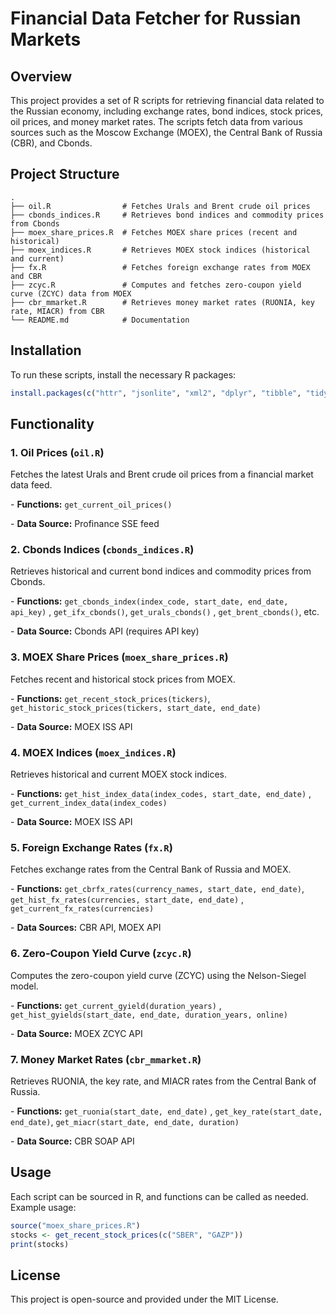 # Financial Data Fetcher for Russian Markets

## Overview

This project provides a set of R scripts for retrieving financial data
related to the Russian economy, including exchange rates, bond indices,
stock prices, oil prices, and money market rates. The scripts fetch data
from various sources such as the Moscow Exchange (MOEX), the Central
Bank of Russia (CBR), and Cbonds.

## Project Structure

```         
.
├── oil.R                # Fetches Urals and Brent crude oil prices
├── cbonds_indices.R     # Retrieves bond indices and commodity prices from Cbonds
├── moex_share_prices.R  # Fetches MOEX share prices (recent and historical)
├── moex_indices.R       # Retrieves MOEX stock indices (historical and current)
├── fx.R                 # Fetches foreign exchange rates from MOEX and CBR
├── zcyc.R               # Computes and fetches zero-coupon yield curve (ZCYC) data from MOEX
├── cbr_mmarket.R        # Retrieves money market rates (RUONIA, key rate, MIACR) from CBR
└── README.md            # Documentation
```

## Installation

To run these scripts, install the necessary R packages:

``` r
install.packages(c("httr", "jsonlite", "xml2", "dplyr", "tibble", "tidyr", "lubridate", "purrr", "readr", "hms", "here"))
```

## Functionality

### 1. Oil Prices (`oil.R`)

Fetches the latest Urals and Brent crude oil prices from a financial
market data feed.

\- **Functions:** `get_current_oil_prices()`

\- **Data Source:** Profinance SSE feed

### 2. Cbonds Indices (`cbonds_indices.R`)

Retrieves historical and current bond indices and commodity prices from
Cbonds.

\- **Functions:**
`get_cbonds_index(index_code, start_date, end_date, api_key)` ,
`get_ifx_cbonds()`, `get_urals_cbonds()` , `get_brent_cbonds()`, etc.

\- **Data Source:** Cbonds API (requires API key)

### 3. MOEX Share Prices (`moex_share_prices.R`)

Fetches recent and historical stock prices from MOEX.

\- **Functions:** `get_recent_stock_prices(tickers)`,
`get_historic_stock_prices(tickers, start_date, end_date)`

\- **Data Source:** MOEX ISS API

### 4. MOEX Indices (`moex_indices.R`)

Retrieves historical and current MOEX stock indices.

\- **Functions:**
`get_hist_index_data(index_codes, start_date, end_date)` ,
`get_current_index_data(index_codes)`

\- **Data Source:** MOEX ISS API

### 5. Foreign Exchange Rates (`fx.R`)

Fetches exchange rates from the Central Bank of Russia and MOEX.

\- **Functions:**
`get_cbrfx_rates(currency_names, start_date, end_date)`,
`get_hist_fx_rates(currencies, start_date, end_date)` ,
`get_current_fx_rates(currencies)`

\- **Data Sources:** CBR API, MOEX API

### 6. Zero-Coupon Yield Curve (`zcyc.R`)

Computes the zero-coupon yield curve (ZCYC) using the Nelson-Siegel
model.

\- **Functions:** `get_current_gyield(duration_years)` ,
`get_hist_gyields(start_date, end_date, duration_years, online)`

\- **Data Source:** MOEX ZCYC API

### 7. Money Market Rates (`cbr_mmarket.R`)

Retrieves RUONIA, the key rate, and MIACR rates from the Central Bank of
Russia.

\- **Functions:** `get_ruonia(start_date, end_date)` ,
`get_key_rate(start_date, end_date)`,
`get_miacr(start_date, end_date, duration)`

\- **Data Source:** CBR SOAP API

## Usage

Each script can be sourced in R, and functions can be called as needed.
Example usage:

``` r
source("moex_share_prices.R")
stocks <- get_recent_stock_prices(c("SBER", "GAZP"))
print(stocks)
```

## License

This project is open-source and provided under the MIT License.

